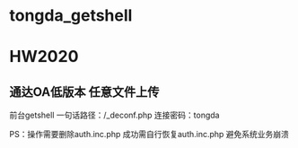 # tongda_getshell

# HW2020

## 通达OA低版本 任意文件上传

前台getshell
一句话路径：/_deconf.php
连接密码：tongda

PS：操作需要删除auth.inc.php
成功需自行恢复auth.inc.php
避免系统业务崩溃
